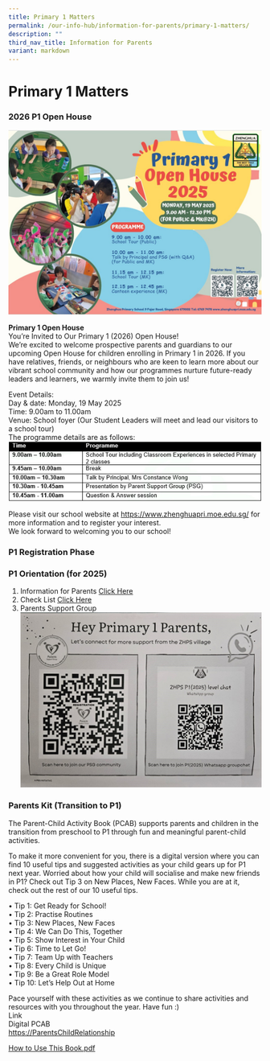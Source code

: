 ```yaml
---
title: Primary 1 Matters
permalink: /our-info-hub/information-for-parents/primary-1-matters/
description: ""
third_nav_title: Information for Parents
variant: markdown
---
```

# Primary 1 Matters

### 2026 P1 Open House
![](/images/Our%20info%20hub/P1%20Matters/2025_P1_Open_House.jpg)<br>

**Primary 1 Open House**<br>
You’re Invited to Our Primary 1 (2026) Open House!<br>
We’re excited to welcome prospective parents and guardians to our upcoming Open House for children enrolling in Primary 1 in 2026. If you have relatives, friends, or neighbours who are keen to learn more about our vibrant school community and how our programmes nurture future-ready leaders and learners, we warmly invite them to join us!

Event Details:<br>
Day &amp; date:	Monday, 19 May 2025<br>
Time:		9.00am to 11.00am<br>
Venue:	School foyer (Our Student Leaders will meet and lead our visitors to a school tour)<br>
The programme details are as follows:
![](/images/Our%20info%20hub/P1%20Matters/P1_Open_House_Schedule.jpg)

Please visit our school website at https://www.zhenghuapri.moe.edu.sg/ for more information and to register your interest.<br>
We look forward to welcoming you to our school!

### P1 Registration Phase



### P1 Orientation (for 2025)


1. Information for Parents [Click Here](/files/Our%20Info%20Hub/P1%20Matters/P1_Orientation.pdf)<br>
2. Check List [Click Here](/files/Our%20Info%20Hub/P1%20Matters/Check_List___Week_1_2025.pdf)<br>
3. Parents Support Group ![](/images/Our%20info%20hub/P1%20Matters/PSG.jpg)




### Parents Kit (Transition to P1)

The Parent-Child Activity Book (PCAB) supports parents and children in the transition from preschool to P1 through fun and meaningful parent-child activities.&nbsp;


To make it more convenient for you, there is a digital version where you can find 10 useful tips and suggested activities as your child gears up for P1 next year. Worried about how your child will socialise and make new friends in P1? Check out Tip 3 on New Places, New Faces. While you are at it, check out the rest of our 10 useful tips.

• Tip 1: Get Ready for School!&nbsp;<br>
• Tip 2: Practise Routines<br>
• Tip 3: New Places, New Faces<br>
• Tip 4: We Can Do This, Together&nbsp;<br>
• Tip 5: Show Interest in Your Child&nbsp;<br>
• Tip 6: Time to Let Go!&nbsp;<br>
• Tip 7: Team Up with Teachers&nbsp;<br>
• Tip 8: Every Child is Unique<br>
• Tip 9: Be a Great Role Model&nbsp;<br>
• Tip 10: Let’s Help Out at Home&nbsp; &nbsp;<br>
  
Pace yourself with these activities as we continue to share activities and resources with you throughout the year. Have fun :)<br>
Link&nbsp;<br>
Digital PCAB<br>
[https://ParentsChildRelationship](https://www.moe.gov.sg/parentkit?pt=Parent-Child%20Relationship)  

[How to Use This Book.pdf](/files/How%20to%20Use%20This%20Book.pdf)